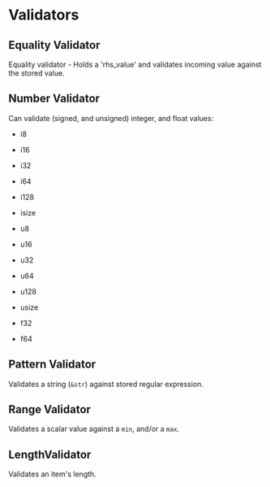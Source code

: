# Validators

## Equality Validator

Equality validator - Holds a 'rhs_value' and validates incoming value against the stored value.

## Number Validator

Can validate (signed, and unsigned) integer, and float values:

- i8
- i16
- i32
- i64
- i128
- isize

- u8
- u16
- u32
- u64
- u128
- usize

- f32
- f64

## Pattern Validator

Validates a string (`&str`) against stored regular expression.

## Range Validator

Validates a scalar value against a `min`, and/or a `max`.

## LengthValidator

Validates an item's length.